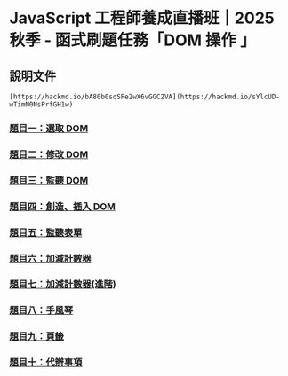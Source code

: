 # JavaScript 工程師養成直播班｜2025 秋季 - 函式刷題任務「DOM 操作  」

## 說明文件
```
[https://hackmd.io/bA80b0sqSPe2wX6vGGC2VA](https://hackmd.io/sYlcUD-wTimN0NsPrfGH1w)
```

### [題目一：選取 DOM](https://marcochiu.github.io/20251006_1/Q1.html)

### [題目二：修改 DOM](https://marcochiu.github.io/20251006_1/Q2.html)

### [題目三：監聽 DOM](https://marcochiu.github.io/20251006_1/Q3.html)

### [題目四：創造、插入 DOM](https://marcochiu.github.io/20251006_1/Q4.html)

### [題目五：監聽表單](https://marcochiu.github.io/20251006_1/Q5.html)

### [題目六：加減計數器](https://marcochiu.github.io/20251006_1/Q6.html)

### [題目七：加減計數器(進階)](https://marcochiu.github.io/20251006_1/Q7.html)

### [題目八：手風琴](https://marcochiu.github.io/20251006_1/Q8.html)

### [題目九：頁籤](https://marcochiu.github.io/20251006_1/Q9.html)

### [題目十：代辦事項](https://marcochiu.github.io/20251006_1/Q10.html)
